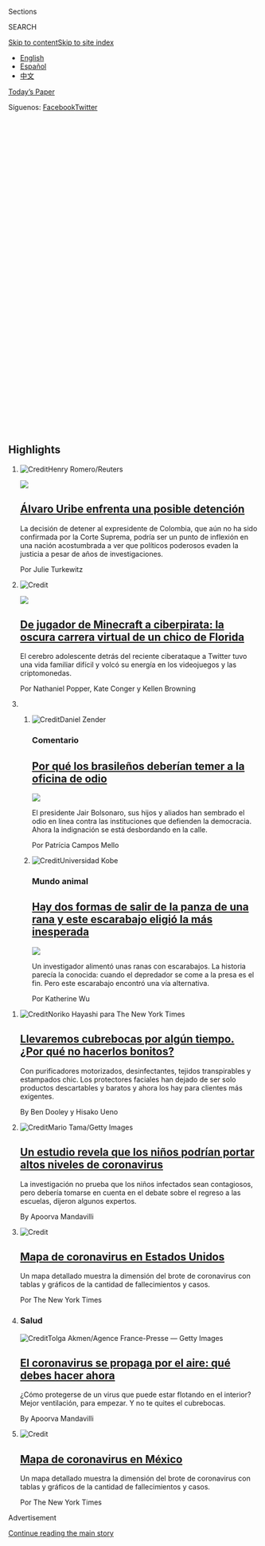<div id="app">

<div>

<div class="NYTAppHideMasthead css-1r6wvpq e1suatyy0">

<div class="section css-ui9rw0 e1suatyy2">

<div class="css-11hrj97 er09x8g0">

<div class="css-6n7j50">

</div>

<span class="css-1dv1kvn">Sections</span>

<div class="css-10488qs">

<span class="css-1dv1kvn">SEARCH</span>

</div>

[Skip to content](#site-content)[Skip to site
index](#site-index)

</div>

<div class="css-8xdxq2 e1huz5gh0">

</div>

<div class="css-8pe5zk">

  - [English](/)
  - [Español](https://www.nytimes3xbfgragh.onion/es/)
  - [中文](https://cn.nytimes3xbfgragh.onion)

</div>

</div>

<div id="masthead-bar-one" class="section hasLinks css-sxh6us e1csuq9d3">

<div class="css-4xv533 e1csuq9d0">

</div>

<div class="css-1uqjmks e1csuq9d1">

</div>

<div class="css-9e9ivx">

[](https://myaccount.nytimes3xbfgragh.onion/auth/login?response_type=cookie&client_id=vi)

</div>

<div class="css-1bvtpon e1csuq9d2">

[Today’s Paper](https://www.nytimes3xbfgragh.onion/section/todayspaper)

</div>

<div class="css-bfvq22 e1csuq9d4">

<div class="css-krcwou">

<span class="css-lmhjtr">Síguenos:
</span>[Facebook](https://www.facebookcorewwwi.onion/nytimeses/)[Twitter](https://twitter.com/nytimesES)

</div>

</div>

</div>

<div class="css-stscvm">

<div class="css-158f1cv" data-testid="masthead-desktop-logo">

</div>

</div>

<div class="css-wu78io">

</div>

<div class="css-1y7qxpi" data-aria-hidden="true" style="visibility:hidden">

<div class="css-1llhclm">

  - 
  - 
  - [World](https://www.nytimes3xbfgragh.onion/section/world)

  - [U.S.](https://www.nytimes3xbfgragh.onion/section/us)

  - [Politics](https://www.nytimes3xbfgragh.onion/section/politics)

  - [N.Y.](https://www.nytimes3xbfgragh.onion/section/nyregion)

  - [Business](https://www.nytimes3xbfgragh.onion/section/business)

  - [Opinion](https://www.nytimes3xbfgragh.onion/section/opinion)

  - [Tech](https://www.nytimes3xbfgragh.onion/section/technology)

  - [Science](https://www.nytimes3xbfgragh.onion/section/science)

  - [Health](https://www.nytimes3xbfgragh.onion/section/health)

  - [Sports](https://www.nytimes3xbfgragh.onion/section/sports)

  - [Arts](https://www.nytimes3xbfgragh.onion/section/arts)

  - [Books](https://www.nytimes3xbfgragh.onion/section/books)

  - [Style](https://www.nytimes3xbfgragh.onion/section/style)

  - [Food](https://www.nytimes3xbfgragh.onion/section/food)

  - [Travel](https://www.nytimes3xbfgragh.onion/section/travel)

  - [Magazine](https://www.nytimes3xbfgragh.onion/section/magazine)

  - [T Magazine](https://www.nytimes3xbfgragh.onion/section/t-magazine)

  - [Real
Estate](https://www.nytimes3xbfgragh.onion/section/realestate)

  - [Video](https://www.nytimes3xbfgragh.onion/video)

</div>

</div>

</div>

</div>

<div data-aria-hidden="false">

<div id="site-content" data-role="main">

<div id="collection-espanol" class="section css-oji1ln e9abtgs0">

<div class="css-pjfx7q ekkqrpp0">

<div id="collection-highlights-container" class="section css-1dhf938 e46isfb1">

<div class="css-gfgt40 ekkqrpp1">

## Highlights

1.  ![<span class="css-1nk1g0h e1oaj3zl2"><span class="css-1dv1kvn">Credit</span>Henry
    Romero/Reuters</span>](https://static01.graylady3jvrrxbe.onion/images/2020/08/04/world/04uribe-ES/merlin_138461055_e8f62ffd-95e1-4b71-8a94-dda7b8b50083-videoLarge.jpg)
    
    <div class="css-7l6h4f">
    
    <div class="css-1dqkjed">
    
    [![](https://static01.graylady3jvrrxbe.onion/images/2020/08/04/world/04uribe-ES/merlin_138461055_e8f62ffd-95e1-4b71-8a94-dda7b8b50083-thumbStandard.jpg)](/es/2020/08/04/espanol/america-latina/alvaro-uribe-detencion-colombia.html)
    
    </div>
    
    ## [Álvaro Uribe enfrenta una posible detención](/es/2020/08/04/espanol/america-latina/alvaro-uribe-detencion-colombia.html)
    
    La decisión de detener al expresidente de Colombia, que aún no ha
    sido confirmada por la Corte Suprema, podría ser un punto de
    inflexión en una nación acostumbrada a ver que políticos poderosos
    evaden la justicia a pesar de años de
    investigaciones.
    
    <span class="css-me3p27"></span><span class="css-1dydysp e4e4i5l3"></span><span class="css-9voj2j">Por
    <span class="css-1baulvz last-byline" itemprop="name">Julie
    Turkewitz</span></span>
    
    </div>

2.  ![<span class="css-1nk1g0h e1oaj3zl2"><span class="css-1dv1kvn">Credit</span></span>](https://static01.graylady3jvrrxbe.onion/images/2020/08/02/business/04TwitterTeen-ES-00/02twitterteen-clark-copy-jumbo.jpg)
    
    <div class="css-7l6h4f">
    
    <div class="css-1dqkjed">
    
    [![](https://static01.graylady3jvrrxbe.onion/images/2020/08/02/business/04TwitterTeen-ES-00/02twitterteen-clark-copy-thumbStandard.jpg)](/es/2020/08/04/espanol/negocios/joven-florida-hacker-twitter.html)
    
    </div>
    
    ## [De jugador de Minecraft a ciberpirata: la oscura carrera virtual de un chico de Florida](/es/2020/08/04/espanol/negocios/joven-florida-hacker-twitter.html)
    
    El cerebro adolescente detrás del reciente ciberataque a Twitter
    tuvo una vida familiar difícil y volcó su energía en los videojuegos
    y las
    criptomonedas.
    
    <span class="css-me3p27"></span><span class="css-1dydysp e4e4i5l3"></span><span class="css-9voj2j">Por
    <span class="css-1baulvz" itemprop="name">Nathaniel Popper</span>,
    <span class="css-1baulvz" itemprop="name">Kate Conger</span> y
    <span class="css-1baulvz last-byline" itemprop="name">Kellen
    Browning</span></span>
    
    </div>

3.  1.  ![<span class="css-1nk1g0h e1oaj3zl2"><span class="css-1dv1kvn">Credit</span>Daniel
        Zender</span>](https://static01.graylady3jvrrxbe.onion/images/2020/08/05/opinion/05campos/04campos-videoLarge.jpg)
        
        <div class="css-7l6h4f">
        
        ### Comentario
        
        ## [Por qué los brasileños deberían temer a la oficina de odio](/es/2020/08/04/espanol/opinion/bolsonaro-oficina-odio-brasil.html)
        
        <div class="css-ajkwsy">
        
        [![](https://static01.graylady3jvrrxbe.onion/images/2020/08/05/opinion/05campos/04campos-thumbStandard.jpg)](/es/2020/08/04/espanol/opinion/bolsonaro-oficina-odio-brasil.html)
        
        </div>
        
        El presidente Jair Bolsonaro, sus hijos y aliados han sembrado
        el odio en línea contra las instituciones que defienden la
        democracia. Ahora la indignación se está desbordando en la
        calle.
        
        <span class="css-me3p27"></span><span class="css-1dydysp e4e4i5l3"></span><span class="css-9voj2j">Por
        <span class="css-1baulvz last-byline" itemprop="name">Patrícia
        Campos
        Mello</span></span>
        
        </div>
    
    2.  ![<span class="css-1nk1g0h e1oaj3zl2"><span class="css-1dv1kvn">Credit</span>Universidad
        Kobe</span>](https://static01.graylady3jvrrxbe.onion/images/2020/08/03/science/04Beetle-ES/03TB-BEETLE1-videoLarge.jpg)
        
        <div class="css-7l6h4f">
        
        ### Mundo animal
        
        ## [Hay dos formas de salir de la panza de una rana y este escarabajo eligió la más inesperada](/es/2020/08/04/espanol/ciencia-y-tecnologia/escarabajo-excremento-rana.html)
        
        <div class="css-ajkwsy">
        
        [![](https://static01.graylady3jvrrxbe.onion/images/2020/08/03/science/04Beetle-ES/03TB-BEETLE1-thumbStandard.jpg)](/es/2020/08/04/espanol/ciencia-y-tecnologia/escarabajo-excremento-rana.html)
        
        </div>
        
        Un investigador alimentó unas ranas con escarabajos. La historia
        parecía la conocida: cuando el depredador se come a la presa es
        el fin. Pero este escarabajo encontró una vía
        alternativa.
        
        <span class="css-me3p27"></span><span class="css-1dydysp e4e4i5l3"></span><span class="css-9voj2j">Por
        <span class="css-1baulvz last-byline" itemprop="name">Katherine
        Wu</span></span>
        
        </div>

</div>

<div class="css-1xdhyk6 e46isfb0">

<div class="css-zk12ih ef6si7p0">

1.  ![<span class="css-1hhnwbi e1oaj3zl2"><span class="css-1dv1kvn">Credit</span>Noriko
    Hayashi para The New York
    Times</span>](https://static01.graylady3jvrrxbe.onion/images/2020/07/28/business/03Mascarillas-ES-01/25virus-japan-masks-1-videoLarge.jpg)
    
    <div class="css-10wtrbd">
    
    ## [Llevaremos cubrebocas por algún tiempo. ¿Por qué no hacerlos bonitos?](/es/2020/08/04/espanol/negocios/japon-cubrebocas.html)
    
    Con purificadores motorizados, desinfectantes, tejidos transpirables
    y estampados chic. Los protectores faciales han dejado de ser solo
    productos descartables y baratos y ahora los hay para clientes más
    exigentes.
    
    <span class="css-me3p27"></span><span class="css-1dydysp e4e4i5l3"></span><span class="css-9voj2j">By
    <span class="css-1baulvz" itemprop="name">Ben Dooley</span> y
    <span class="css-1baulvz last-byline" itemprop="name">Hisako
    Ueno</span></span>
    
    </div>

2.  ![<span class="css-1hhnwbi e1oaj3zl2"><span class="css-1dv1kvn">Credit</span>Mario
    Tama/Getty
    Images</span>](https://static01.graylady3jvrrxbe.onion/images/2020/08/01/science/31virus-children-ES/30VIRUS-CHILDREN1-videoLarge.jpg)
    
    <div class="css-10wtrbd">
    
    ## [Un estudio revela que los niños podrían portar altos niveles de coronavirus](/es/2020/07/31/espanol/ciencia-y-tecnologia/ninos-contagio-coronavirus.html)
    
    La investigación no prueba que los niños infectados sean
    contagiosos, pero debería tomarse en cuenta en el debate sobre el
    regreso a las escuelas, dijeron algunos
    expertos.
    
    <span class="css-me3p27"></span><span class="css-1dydysp e4e4i5l3"></span><span class="css-9voj2j">By
    <span class="css-1baulvz last-byline" itemprop="name">Apoorva
    Mandavilli</span></span>
    
    </div>

3.  ![<span class="css-1hhnwbi e1oaj3zl2"><span class="css-1dv1kvn">Credit</span></span>](https://static01.graylady3jvrrxbe.onion/images/2020/07/10/us/coronavirus-en-estados-unidos-promo-1594392397567/coronavirus-en-estados-unidos-promo-1594392397567-videoLarge-v4.png)
    
    <div class="css-10wtrbd">
    
    ## [Mapa de coronavirus en Estados Unidos](/es/interactive/2020/espanol/mundo/coronavirus-en-estados-unidos.html)
    
    Un mapa detallado muestra la dimensión del brote de coronavirus con
    tablas y gráficos de la cantidad de fallecimientos y
    casos.
    
    <span class="css-me3p27"></span><span class="css-1dydysp e4e4i5l3"></span><span class="css-9voj2j">Por
    <span class="css-1baulvz last-byline" itemprop="name">The New York
    Times</span></span>
    
    </div>

4.  ### Salud
    
    ![<span class="css-1hhnwbi e1oaj3zl2"><span class="css-1dv1kvn">Credit</span>Tolga
    Akmen/Agence France-Presse — Getty
    Images</span>](https://static01.graylady3jvrrxbe.onion/images/2020/07/06/science/07aerosol-explainer-ES-01/06virus-aerosol-explainer01-sub-videoLarge-v2.jpg)
    
    <div class="css-10wtrbd">
    
    ## [El coronavirus se propaga por el aire: qué debes hacer ahora](/es/2020/07/08/espanol/ciencia-y-tecnologia/coronavirus-aire-aerosoles.html)
    
    ¿Cómo protegerse de un virus que puede estar flotando en el
    interior? Mejor ventilación, para empezar. Y no te quites el
    cubrebocas.
    
    <span class="css-me3p27"></span><span class="css-1dydysp e4e4i5l3"></span><span class="css-9voj2j">By
    <span class="css-1baulvz last-byline" itemprop="name">Apoorva
    Mandavilli</span></span>
    
    </div>

5.  ![<span class="css-1hhnwbi e1oaj3zl2"><span class="css-1dv1kvn">Credit</span></span>](https://static01.graylady3jvrrxbe.onion/images/2020/06/29/us/coronavirus-en-mexico-promo-1593465654860/coronavirus-en-mexico-promo-1593465654860-videoLarge-v3.png)
    
    <div class="css-10wtrbd">
    
    ## [Mapa de coronavirus en México](/es/interactive/2020/espanol/america-latina/coronavirus-en-mexico.html)
    
    Un mapa detallado muestra la dimensión del brote de coronavirus con
    tablas y gráficos de la cantidad de fallecimientos y
    casos.
    
    <span class="css-me3p27"></span><span class="css-1dydysp e4e4i5l3"></span><span class="css-9voj2j">Por
    <span class="css-1baulvz last-byline" itemprop="name">The New York
    Times</span></span>
    
    </div>

</div>

</div>

</div>

<div id="mid1-wrapper" class="css-1mn4oms eaca97t0" type="rank">

<div id="mid1-slug" class="css-1tag3rd eaca97t1">

Advertisement

</div>

[Continue reading the main
story](#after-mid1)

<div id="mid1" class="ad mid1-wrapper" style="text-align:center;height:100%;display:block">

</div>

<div id="after-mid1">

</div>

</div>

<div class="section 5-band-intl-opinion css-1lg967b ep7jkp60">

## [Opinión](/es/section/opinion)

[Más en Opinión
    »](/es/section/opinion)

1.  ![<span class="css-3d70fe e1oaj3zl2"><span class="css-1dv1kvn">Credit</span>Henry
    Romero/Reuters</span>](https://static01.graylady3jvrrxbe.onion/images/2020/08/03/multimedia/03Rios-ES/03Rios-ES-videoLarge.jpg)
    
    <div class="css-10wtrbd">
    
    ## <span class="css-1baulvz last-byline" itemprop="name">Viri Ríos</span>
    
    ## [La salud pública en México es eso-que-nadie-quiere-usar](/es/2020/08/03/espanol/opinion/servicio-salud-mexico.html)
    
    Las clases medias mexicanas claudicaron de intentar atenderse en
    hospitales públicos y los más pobres los usan pensando que ahí solo
    van a morirse. Esto debe
    cambiar.
    
    <span class="css-me3p27"></span><span class="css-1dydysp e4e4i5l3"></span><span class="css-9voj2j">By
    <span class="css-1baulvz last-byline" itemprop="name">Viri
    Ríos</span></span>
    
    </div>

2.  ![<span class="css-3d70fe e1oaj3zl2"><span class="css-1dv1kvn">Credit</span>Bettmann
    Archive/Getty
    Images</span>](https://static01.graylady3jvrrxbe.onion/images/2020/08/03/opinion/03Keyssar-ES-1/03keyssarWeb-videoLarge.jpg)
    
    <div class="css-10wtrbd">
    
    ## <span class="css-1baulvz last-byline" itemprop="name">Alexander Keyssar</span>
    
    ## [El Colegio Electoral de Estados Unidos: la poco conocida historia que explica su vigencia](/es/2020/08/03/espanol/opinion/colegio-electoral-estados-unidos.html)
    
    Aunque ha habido intentos recurrentes de reformar el complejo método
    de elegir presidentes en ese país, las políticas raciales han tenido
    un lugar protagónico en impedir
    cambios.
    
    <span class="css-me3p27"></span><span class="css-1dydysp e4e4i5l3"></span><span class="css-9voj2j">By
    <span class="css-1baulvz last-byline" itemprop="name">Alexander
    Keyssar</span></span>
    
    </div>

3.  ![<span class="css-3d70fe e1oaj3zl2"><span class="css-1dv1kvn">Credit</span>Rodrigo
    Sura/EPA vía
    Shutterstock</span>](https://static01.graylady3jvrrxbe.onion/images/2020/08/01/multimedia/01Martinez-ES/merlin_175051002_8b6c73d6-78b1-44b6-9806-b42f2b7f3923-videoLarge.jpg)
    
    <div class="css-10wtrbd">
    
    ## <span class="css-1baulvz last-byline" itemprop="name">Óscar Martínez</span>
    
    ## [En El Salvador todos han negociado con las pandillas](/es/2020/08/02/espanol/opinion/pandillas-el-salvador.html)
    
    Dialogar con las pandillas ha sido una realidad en el país:
    políticos de todos los colores lo han hecho por casi una década,
    pero solo unos cuantos han sido perseguidos por hacerlo. ¿Es una
    utopía transparentar esos
    pactos?
    
    <span class="css-me3p27"></span><span class="css-1dydysp e4e4i5l3"></span><span class="css-9voj2j">By
    <span class="css-1baulvz last-byline" itemprop="name">Óscar
    Martínez</span></span>
    
    </div>

4.  1.  ![<span class="css-3d70fe e1oaj3zl2"><span class="css-1dv1kvn">Credit</span>Dado
        Ruvic/Reuters</span>](https://static01.graylady3jvrrxbe.onion/images/2020/08/02/multimedia/02Carrion-ES/merlin_171683256_836a51a0-dc07-4047-b169-4bbbb85b62b4-videoLarge.jpg)
        
        <div class="css-10wtrbd">
        
        ## <span class="css-1baulvz last-byline" itemprop="name">Jorge Carrión</span>
        
        ## [Los algoritmos son los nuevos editores](/es/2020/08/02/espanol/opinion/facebook-amazon-instagram.html)
        
        ¿Qué tienen en común Instagram, YouTube, Facebook, Amazon, Weibo
        y Twitter? No son solo redes sociales o plataformas: son los
        grandes editores de nuestra
        realidad.
        
        <span class="css-me3p27"></span><span class="css-1dydysp e4e4i5l3"></span><span class="css-9voj2j">By
        <span class="css-1baulvz last-byline" itemprop="name">Jorge
        Carrión</span></span>
        
        </div>
    
    2.  ![<span class="css-3d70fe e1oaj3zl2"><span class="css-1dv1kvn">Credit</span>Bettmann
        vía Getty Images
        Plus</span>](https://static01.graylady3jvrrxbe.onion/images/2020/07/30/opinion/01Marr-ES-1/30Marr-videoLarge.jpg)
        
        <div class="css-10wtrbd">
        
        ## <span class="css-1baulvz last-byline" itemprop="name">Linsey C. Marr</span>
        
        ## [Sí, el coronavirus está en el aire](/es/2020/08/01/espanol/opinion/coronavirus-aire.html)
        
        La transmisión por aerosoles es importante, y quizá sea mucho
        más relevante de lo que hemos podido comprobar hasta
        ahora.
        
        <span class="css-me3p27"></span><span class="css-1dydysp e4e4i5l3"></span><span class="css-9voj2j">By
        <span class="css-1baulvz last-byline" itemprop="name">Linsey C.
        Marr</span></span>
        
        </div>

</div>

</div>

<div class="css-7uvy9 e1o5byef0">

<div class="css-15cbhtu">

  - [Lo más reciente](#stream-panel)
  - <span class="css-6n7j50">Buscar</span>
    <div class="control">
    <div class="label-container css-1dv1kvn">
    Buscar
    </div>
    <div class="css-wm4t3d">
    **<span id="clear-search-input" class="css-1dv1kvn">Clear this text
    input</span>
    </div>
    </div>
    <span class="css-1iovbfw"></span>

<div id="stream-panel" class="section css-1tsihup e1jz0cab1">

<div class="css-13mho3u">

1.  
    
    <div class="css-1cp3ece">
    
    <div class="css-1l4spti">
    
    [](/es/2020/08/04/espanol/coronavirus-bolsonaro-facebook.html)
    
    <div class="css-79elbk">
    
    ![](https://static01.graylady3jvrrxbe.onion/images/2020/07/30/opinion/01Marr-ES-1/30Marr-thumbWide.jpg?quality=75&auto=webp&disable=upscale)
    
    </div>
    
    ### <span class="css-m70j1g">El times</span>
    
    ## ¿El coronavirus se transmite por el aire?
    
    Hay que prestar atención a los aerosoles.
    
    <div class="css-1nqbnmb ea5icrr0">
    
    Por <span class="css-1n7hynb">Elda
    Cantú</span>
    
    </div>
    
    </div>
    
    <div class="css-1kjito4 e1xfvim33">
    
    </div>
    
    </div>

2.  
    
    <div class="css-1cp3ece">
    
    <div class="css-1l4spti">
    
    [](/es/2020/08/03/espanol/estados-unidos/semillas-correo-china.html)
    
    <div class="css-79elbk">
    
    ![](https://static01.graylady3jvrrxbe.onion/images/2020/08/03/multimedia/03Semillas-ES/01xp-seeds-pix-thumbWide.jpg?quality=75&auto=webp&disable=upscale)
    
    </div>
    
    ## Estados Unidos identifica algunas de las misteriosas semillas enviadas desde China
    
    Las 14 variedades reconocidas incluyen plantas comunes como hibisco,
    campanilla morada y lavanda. Aún así, los expertos advirtieron a los
    destinatarios que no las sembraran.
    
    <div class="css-1nqbnmb ea5icrr0">
    
    Por <span class="css-1n7hynb">Allyson Waller</span>
    
    </div>
    
    <div class="css-185051n">
    
    [Read in
    English](https://www.nytimes3xbfgragh.onion/2020/08/02/us/Seed-packets-China-USA.html "Read in English")
    
    </div>
    
    </div>
    
    <div class="css-1kjito4 e1xfvim33">
    
    </div>
    
    </div>

3.  
    
    <div class="css-1cp3ece">
    
    <div class="css-1l4spti">
    
    [](/es/2020/08/03/espanol/cultura/victor-victor-murio-coronavirus.html)
    
    <div class="css-79elbk">
    
    ![](https://static01.graylady3jvrrxbe.onion/images/2020/07/27/obituaries/03Victor-ES/merlin_175001436_38b11f8e-227a-4e2c-9821-7618af9b2524-thumbWide.jpg?quality=75&auto=webp&disable=upscale)
    
    </div>
    
    ### <span class="css-m70j1g">Los que hemos perdido</span>
    
    ## Víctor Víctor, conocido por el éxito ‘Mesita de Noche’, muere a los 71 años
    
    El cantante, compositor y productor también llevó clases de teatro,
    música y danza a comunidades desfavorecidas. Murió de COVID-19.
    
    <div class="css-1nqbnmb ea5icrr0">
    
    Por <span class="css-1n7hynb">Sandra E. Garcia</span>
    
    </div>
    
    <div class="css-185051n">
    
    [Read in
    English](https://www.nytimes3xbfgragh.onion/2020/08/01/obituaries/victor-victor-dead-coronavirus.html "Read in English")
    
    </div>
    
    </div>
    
    <div class="css-1kjito4 e1xfvim33">
    
    </div>
    
    </div>

4.  
    
    <div class="css-1cp3ece">
    
    <div class="css-1l4spti">
    
    [](/es/2020/08/02/espanol/america-latina/televisa-rosa-de-guadalupe-netflix.html)
    
    <div class="css-79elbk">
    
    ![](https://static01.graylady3jvrrxbe.onion/images/2020/07/23/world/00mexico-melodrama-ES-00/merlin_173965713_f45fb63a-5152-433a-b9e9-4cfa786e4780-thumbWide.jpg?quality=75&auto=webp&disable=upscale)
    
    </div>
    
    ## Menos sexo, más audiencia: la pandemia reanima a las telenovelas mexicanas
    
    Desdeñados por ser muy anticuados para competir con las series
    transmitidas por internet, los melodramas televisivos recuperan a un
    público ansioso que busca entretenimiento familiar y reconfortante
    en tiempos de incertidumbre.
    
    <div class="css-1nqbnmb ea5icrr0">
    
    Por <span class="css-1n7hynb">Natalie Kitroeff</span>
    
    </div>
    
    <div class="css-185051n">
    
    [Read in
    English](https://www.nytimes3xbfgragh.onion/2020/08/02/world/americas/mexico-tv-virus-telenovela.html "Read in English")
    
    </div>
    
    </div>
    
    <div class="css-1kjito4 e1xfvim33">
    
    </div>
    
    </div>

5.  
    
    <div class="css-1cp3ece">
    
    <div class="css-1l4spti">
    
    [](/es/2020/08/02/espanol/estilos-de-vida/adopcion-orfanato.html)
    
    <div class="css-79elbk">
    
    ![](https://static01.graylady3jvrrxbe.onion/images/2020/07/26/fashion/26MODERN-ORPHANAGE/26MODERN-ORPHANAGE-thumbWide.jpg?quality=75&auto=webp&disable=upscale)
    
    </div>
    
    ### <span class="css-m70j1g">Modern Love</span>
    
    ## ¿Por qué me dejó ahí?
    
    Un joven regresa al orfanato en Vietnam que había tratado de olvidar
    durante 25 años.
    
    <div class="css-1nqbnmb ea5icrr0">
    
    Por <span class="css-1n7hynb">Kacey Vu Shap</span>
    
    </div>
    
    <div class="css-185051n">
    
    [Read in
    English](https://www.nytimes3xbfgragh.onion/2020/07/24/style/modern-love-adoption-vietnam-why-did-she-leave-me-there.html "Read in English")
    
    </div>
    
    </div>
    
    <div class="css-1kjito4 e1xfvim33">
    
    </div>
    
    </div>

6.  
    
    <div class="css-1cp3ece">
    
    <div class="css-1l4spti">
    
    [](/es/2020/08/01/espanol/opinion/trump-autoritarismo.html)
    
    <div class="css-79elbk">
    
    ![](https://static01.graylady3jvrrxbe.onion/images/2020/08/01/multimedia/01Ramos-ES/merlin_175175088_ad2b68a7-8076-4175-a205-2f0a1352507f-thumbWide.jpg?quality=75&auto=webp&disable=upscale)
    
    </div>
    
    ### <span class="css-m70j1g">Comentario</span>
    
    ## Tentaciones autoritarias: cómo América Latina nos preparó para Trump
    
    La democracia en Estados Unidos está a prueba. Quienes hemos vivido
    o trabajado en la región, conocemos bien de mandatarios que juegan
    con los límites de su poder. Adiós al “excepcionalismo
    estadounidense”.
    
    <div class="css-1nqbnmb ea5icrr0">
    
    Por <span class="css-1n7hynb">Jorge
    Ramos</span>
    
    </div>
    
    </div>
    
    <div class="css-1kjito4 e1xfvim33">
    
    </div>
    
    </div>

7.  
    
    <div class="css-1cp3ece">
    
    <div class="css-1l4spti">
    
    [](/es/2020/07/31/espanol/negocios/argentina-deuda.html)
    
    <div class="css-79elbk">
    
    ![](https://static01.graylady3jvrrxbe.onion/images/2020/07/31/business/31Argentina-Debt-ES-00/31argentinadebt-1-thumbWide-v2.jpg?quality=75&auto=webp&disable=upscale)
    
    </div>
    
    ### <span class="css-m70j1g">Negocios</span>
    
    ## Las negociaciones de la deuda en Argentina ponen a prueba el capitalismo amigable
    
    BlackRock, la empresa más grande de manejo de inversiones del mundo,
    se opone a un acuerdo que resolvería la deuda con Argentina, que
    lucha contra la pobreza y la pandemia.
    
    <div class="css-1nqbnmb ea5icrr0">
    
    Por <span class="css-1n7hynb">Peter S. Goodman <span>y</span> Daniel
    Politi</span>
    
    </div>
    
    <div class="css-185051n">
    
    [Read in
    English](https://www.nytimes3xbfgragh.onion/2020/07/31/business/argentina-debt.html "Read in English")
    
    </div>
    
    </div>
    
    <div class="css-1kjito4 e1xfvim33">
    
    </div>
    
    </div>

8.  
    
    <div class="css-1cp3ece">
    
    <div class="css-1l4spti">
    
    [](/es/2020/07/31/espanol/elecciones-2020-trump-mexico-violencia.html)
    
    <div class="css-79elbk">
    
    ![](https://static01.graylady3jvrrxbe.onion/images/2020/07/24/world/27Taiwan-Laundry-ES/24taiwan-laundry1a-thumbWide.jpg?quality=75&auto=webp&disable=upscale)
    
    </div>
    
    ### <span class="css-m70j1g">El Times</span>
    
    ## Si sufre de desamor, presione 1
    
    Una carta póstuma, una tumba prehispánica y una antigua postal
    francesa.
    
    <div class="css-1nqbnmb ea5icrr0">
    
    </div>
    
    </div>
    
    <div class="css-1kjito4 e1xfvim33">
    
    </div>
    
    </div>

9.  
    
    <div class="css-1cp3ece">
    
    <div class="css-1l4spti">
    
    [](/es/2020/07/31/espanol/estados-unidos/fred-trump-donald-trump.html)
    
    <div class="css-79elbk">
    
    ![](https://static01.graylady3jvrrxbe.onion/images/2020/07/28/us/politics/30dc-fred-Trump-ES-00/merlin_97610656_78a7876d-c54b-430a-a599-163bcf354205-thumbWide.jpg?quality=75&auto=webp&disable=upscale)
    
    </div>
    
    ## Hijo de su padre: el presidente Donald Trump aprendió en casa a no mostrar aflicción
    
    Ya sea que enfrente la pérdida de un familiar o la muerte de casi
    150.000 estadounidenses en una pandemia creciente, el mandatario
    estadounidense casi nunca exhibe empatía. Se lo inculcó su padre.
    
    <div class="css-1nqbnmb ea5icrr0">
    
    Por <span class="css-1n7hynb">Annie Karni <span>y</span> Katie
    Rogers</span>
    
    </div>
    
    <div class="css-185051n">
    
    [Read in
    English](https://www.nytimes3xbfgragh.onion/2020/07/28/us/politics/donald-fred-trump.html "Read in English")[Read
    in
    English](https://www.nytimes3xbfgragh.onion/2020/07/28/us/politics/donald-fred-trump.html "Read in English")
    
    </div>
    
    </div>
    
    <div class="css-1kjito4 e1xfvim33">
    
    </div>
    
    </div>

10. 
    
    <div class="css-1cp3ece">
    
    <div class="css-1l4spti">
    
    [](/es/2020/07/30/espanol/estados-unidos/trump-retrasar-elecciones.html)
    
    <div class="css-79elbk">
    
    ![](https://static01.graylady3jvrrxbe.onion/images/2020/07/30/us/politics/30Trump-elecciones-ES-1/30election-explainer-thumbWide.jpg?quality=75&auto=webp&disable=upscale)
    
    </div>
    
    ### <span class="css-m70j1g">Elecciones 2020</span>
    
    ## Por qué Trump no puede postergar las elecciones de 2020
    
    Respondemos algunas preguntas clave sobre la realización de
    elecciones durante una crisis. Y no, el presidente de Estados Unidos
    no puede cancelar una elección por su cuenta.
    
    <div class="css-1nqbnmb ea5icrr0">
    
    Por <span class="css-1n7hynb">Alexander Burns</span>
    
    </div>
    
    <div class="css-185051n">
    
    [Read in
    English](https://www.nytimes3xbfgragh.onion/2020/07/30/us/politics/trump-postpone-election.html "Read in English")
    
    </div>
    
    </div>
    
    <div class="css-1kjito4 e1xfvim33">
    
    </div>
    
    </div>

<div class="css-13mho3u">

<div class="css-1t62hi8">

<div class="css-1stvaey">

Ver
más

<div>

<div style="border:0;clip:rect(0 0 0 0);height:1px;margin:-1px;overflow:hidden;white-space:nowrap;padding:0;width:1px;position:absolute" data-role="log" data-aria-live="assertive">

</div>

<div style="border:0;clip:rect(0 0 0 0);height:1px;margin:-1px;overflow:hidden;white-space:nowrap;padding:0;width:1px;position:absolute" data-role="log" data-aria-live="assertive">

</div>

<div style="border:0;clip:rect(0 0 0 0);height:1px;margin:-1px;overflow:hidden;white-space:nowrap;padding:0;width:1px;position:absolute" data-role="log" data-aria-live="polite">

</div>

<div style="border:0;clip:rect(0 0 0 0);height:1px;margin:-1px;overflow:hidden;white-space:nowrap;padding:0;width:1px;position:absolute" data-role="log" data-aria-live="polite">

</div>

</div>

</div>

</div>

</div>

</div>

<div class="css-g6hk37 supplemental">

<div id="mid2-wrapper" class="css-10wkyv7 eaca97t0" type="lede">

<div id="mid2-slug" class="css-1tag3rd eaca97t1">

Advertisement

</div>

[Continue reading the main
story](#after-mid2)

<div id="mid2" class="ad mid2-wrapper" style="text-align:center;height:100%;display:block;min-height:250px">

</div>

<div id="after-mid2">

</div>

</div>

<div id="mktg-wrapper" class="css-oxle51 eaca97t0" type="mktg">

<div id="mktg-slug" class="css-1tag3rd eaca97t1">

Advertisement

</div>

[Continue reading the main
story](#after-mktg)

<div id="mktg" class="ad mktg-wrapper" style="text-align:center;height:100%;display:block">

</div>

<div id="after-mktg">

</div>

</div>

</div>

</div>

</div>

</div>

</div>

</div>

## Site Index

<div>

</div>

## Site Information Navigation

  - [© <span>2020</span> <span>The New York Times
    Company</span>](https://help.nytimes3xbfgragh.onion/hc/en-us/articles/115014792127-Copyright-notice)

<!-- end list -->

  - [NYTCo](https://www.nytco.com/)
  - [Contact
    Us](https://help.nytimes3xbfgragh.onion/hc/en-us/articles/115015385887-Contact-Us)
  - [Work with us](https://www.nytco.com/careers/)
  - [Advertise](https://nytmediakit.com/)
  - [T Brand Studio](http://www.tbrandstudio.com/)
  - [Your Ad
    Choices](https://www.nytimes3xbfgragh.onion/privacy/cookie-policy#how-do-i-manage-trackers)
  - [Privacy](https://www.nytimes3xbfgragh.onion/privacy)
  - [Terms of
    Service](https://help.nytimes3xbfgragh.onion/hc/en-us/articles/115014893428-Terms-of-service)
  - [Terms of
    Sale](https://help.nytimes3xbfgragh.onion/hc/en-us/articles/115014893968-Terms-of-sale)
  - [Site
    Map](https://spiderbites.nytimes3xbfgragh.onion)
  - [Help](https://help.nytimes3xbfgragh.onion/hc/en-us)
  - [Subscriptions](https://www.nytimes3xbfgragh.onion/subscription?campaignId=37WXW)

</div>

</div>
